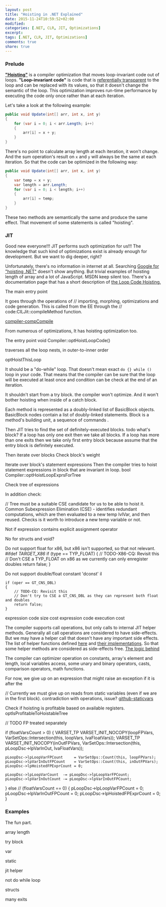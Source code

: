 ```yaml
---
layout: post
title: "Hoisting in .NET Explained"
date: 2015-11-24T10:59:52+02:00
modified:
categories: [.NET, CLR, JIT, Optimizations]
excerpt:
tags: [.NET, CLR, JIT, Optimizations]
comments: true
share: true
---
```


### Prelude

[__"Hoisting"__][wiki-hoisting] is a compiler optimization that moves loop-invariant code out of loops. __"Loop-invariant code"__ is code that is [referentially transparent][wiki-reftransparency] to the loop and can be replaced with its values, so that it doesn't change the semantic of the loop. This optimization improves run-time performance by executing the code only once rather than at each iteration.

Let's take a look at the following example:

```csharp
public void Update(int[] arr, int x, int y)
{
    for (var i = 0; i < arr.Length; i++)
    {
        arr[i] = x + y;
    }
}
```

There's no point to calculate array length at each iteration, it won't change. And the sum operation's result on `x` and `y` will always be the same at each iteration. So that the code can be optimized in the following way:

```csharp
public void Update(int[] arr, int x, int y)
{
    var temp = x + y;
    var length = arr.Length;
    for (var i = 0; i < length; i++)
    {
        arr[i] = temp;
    }
}
```

These two methods are semantically the same and produce the same effect. That movement of some statements is called "hoisting".


### JIT

Good new everyone!!! JIT performs such optimization for us!!! The knowledge that such kind of optimizations exist is already enough for development.
But we want to dig deeper, right?

Unfortunately, there's no information in internet at all. Searching [Google for "hoisting .NET"][google-hoisting] doesn't show anything. But trivial examples of hoisting length of array and a lot of JavaScript. MSDN keep silent too.
There's a documentation page that has a short description of [the Loop Code Hoisting.][github-docs-lch]



The main entry point

It goes through the operations of
// importing, morphing, optimizations and code generation.  This is called from the EE through the
// code:CILJit::compileMethod function.  

[compiler-compCompile]


From numerous of optimizations, It has hoisting optimization too.

The entry point void Compiler::optHoistLoopCode()


traverses all the loop nests, in outer-to-inner order

optHoistThisLoop

It should be a "do-while" loop. That doesn't mean exact `do {} while ()` loop in your code.
That means that the compiler can be sure that the loop will be executed at least once and condition can be check at the end of an iteration.

It shouldn't start from a try block. the compiler won't optimize.
And it won't bother hoisting when inside of a catch block.


Each method is represented as a doubly-linked list of BasicBlock objects.
BasicBlock nodes contain a list of doubly-linked statements.
Block is a method's building unit, a sequence of commands .

Then JIT tries to find the set of definitely-executed blocks. todo what's block?
If a loop has only one exit then we take all blocks.
If a loop has more than one exits then we take only first entry block because assume that the entry block is definitely executed.

Then iterate over blocks
Check block's weight

Iterate over block's statement expressions
Then the compiler tries to hoist statement expressions in block that are invariant in loop.
bool Compiler::optHoistLoopExprsForTree


Check tree of expressions

In addition check:

// Tree must be a suitable CSE candidate for us to be able to hoist it.
Common Subexpression Elimination (CSE) - identifies redundant computations, which are then evaluated to a new temp lvlVar, and then reused.
Checks is it worth to introduce a new temp variable or not.

Not if expression contains explicit assignment operator

No for structs and void?

Do not support float for x86, but x86 isn't supported, so that not relevant.
#ifdef _TARGET_X86_
    if (type == TYP_FLOAT)
    {
        // TODO-X86-CQ: Revisit this
        // Don't CSE a TYP_FLOAT on x86 as we currently can only enregister doubles
        return false;
    }



Do not support double/float constant 'dconst' il

    if (oper == GT_CNS_DBL)
    {
        // TODO-CQ: Revisit this
        // Don't try to CSE a GT_CNS_DBL as they can represent both float and doubles
        return false;
    }



expression code size cost
expression code execution cost



The compiler supports call operations, but only calls to internal JIT helper methods.
Generally all call operations are considered to have side-effects.
But we may have a helper call that doesn't have any important side effects.
The list of helper functions defined [here][github-helpers-list] and [their implementations][github-helpers].
So that some helper methods are considered as side-effects free.
[The logic behind][github-helpers-sideeffect]


The compiler can optimizer operation on constants,
array's element and length, local variables access, some unary and binary operators,
casts, comparison operators, math functions.




 For now, we give up on an expression that might raise an exception if it is after the


 // Currently we must give up on reads from static variables (even if we are in the first block).
 contradiction with operations, issue?
[github-staticvars]

Check if hoisting is profitable based on available registers.
optIsProfitableToHoistableTree


// TODO FP treated separately

if (floatVarsCount > 0)
{
    VARSET_TP VARSET_INIT_NOCOPY(loopFPVars,  VarSetOps::Intersection(this, loopVars, lvaFloatVars));
    VARSET_TP VARSET_INIT_NOCOPY(inOutFPVars, VarSetOps::Intersection(this,  pLoopDsc->lpVarInOut, lvaFloatVars));                                                        

    pLoopDsc->lpLoopVarFPCount     = VarSetOps::Count(this, loopFPVars);
    pLoopDsc->lpVarInOutFPCount    = VarSetOps::Count(this, inOutFPVars);
    pLoopDsc->lpHoistedFPExprCount = 0;

    pLoopDsc->lpLoopVarCount  -= pLoopDsc->lpLoopVarFPCount;
    pLoopDsc->lpVarInOutCount -= pLoopDsc->lpVarInOutFPCount;

}
else // (floatVarsCount == 0)
{
    pLoopDsc->lpLoopVarFPCount     = 0;
    pLoopDsc->lpVarInOutFPCount    = 0;
    pLoopDsc->lpHoistedFPExprCount = 0;
}


### Examples

The fun part.

array length

try block

var

static

jit helper

not do while loop

structs

many exits


  [compiler-compCompile]: https://github.com/dotnet/coreclr/blob/release/1.0.0-rc1/src/jit/compiler.cpp#L2990
  [github-docs-lch]: https://github.com/dotnet/coreclr/blob/release/1.0.0-rc1/Documentation/botr/ryujit-overview.md#loop-invariant-code-hoisting
  [google-hoisting]: https://www.google.com/?q=Hoisting+.NET
  [github-helpers-list]: https://github.com/dotnet/coreclr/blob/release/1.0.0-rc1/src/inc/corinfo.h#L266
  [github-helpers]: https://github.com/dotnet/coreclr/blob/release/1.0.0-rc1/src/vm/jithelpers.cpp
  [github-helpers-sideeffect]: https://github.com/dotnet/coreclr/blob/release/1.0.0-rc1/src/jit/gentree.cpp#L10792
  [github-staticvars]: https://github.com/dotnet/coreclr/issues/2157
  [wiki-hoisting]: https://en.wikipedia.org/wiki/Loop-invariant_code_motion
  [wiki-basicblocks]: https://en.wikipedia.org/wiki/Basic_block
  [wiki-reftransparency]: https://en.wikipedia.org/wiki/Referential_transparency
